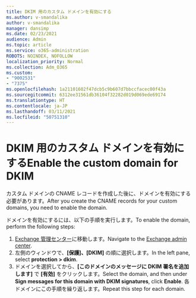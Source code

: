 ```yaml
---
title: DKIM 用のカスタム ドメインを有効にする
ms.author: v-smandalika
author: v-smandalika
manager: dansimp
ms.date: 02/23/2021
audience: Admin
ms.topic: article
ms.service: o365-administration
ROBOTS: NOINDEX, NOFOLLOW
localization_priority: Normal
ms.collection: Adm_O365
ms.custom:
- "9002531"
- "7375"
ms.openlocfilehash: 1a21101602f47dcb5c9b607d7bbccfacec00f43a
ms.sourcegitcommit: 6312ee31561db36104f32282d019d069ede69174
ms.translationtype: HT
ms.contentlocale: ja-JP
ms.lasthandoff: 03/11/2021
ms.locfileid: "50751310"
---
```

# <a name="enable-the-custom-domain-for-dkim"></a><span data-ttu-id="23168-102">DKIM 用のカスタム ドメインを有効にする</span><span class="sxs-lookup"><span data-stu-id="23168-102">Enable the custom domain for DKIM</span></span>

<span data-ttu-id="23168-103">カスタム ドメインの CNAME レコードを作成した後に、ドメインを有効にする必要があります。</span><span class="sxs-lookup"><span data-stu-id="23168-103">After you create the CNAME records for your custom domains, you need to enable the domain.</span></span>

<span data-ttu-id="23168-104">ドメインを有効にするには、以下の手順を実行します。</span><span class="sxs-lookup"><span data-stu-id="23168-104">To enable the domain, perform the following steps:</span></span>

1. <span data-ttu-id="23168-105">[Exchange 管理センター](https://outlook.office365.com/ecp/)に移動します。</span><span class="sxs-lookup"><span data-stu-id="23168-105">Navigate to the [Exchange admin center](https://outlook.office365.com/ecp/).</span></span>
2. <span data-ttu-id="23168-106">左側のウィンドウで、**[保護]、[DKIM]** の順に選択します。</span><span class="sxs-lookup"><span data-stu-id="23168-106">In the left pane, select **protection > dkim**.</span></span>
3. <span data-ttu-id="23168-107">ドメインを選択してから、**[このドメインのメッセージに DKIM 署名を追加します]** で **[有効]** をクリックします。</span><span class="sxs-lookup"><span data-stu-id="23168-107">Select the domain, and then under **Sign messages for this domain with DKIM signatures**, click **Enable**.</span></span> <span data-ttu-id="23168-108">各ドメインにこの手順を繰り返します。</span><span class="sxs-lookup"><span data-stu-id="23168-108">Repeat this step for each domain.</span></span>

